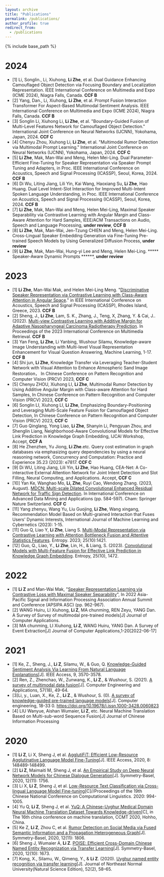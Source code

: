 ```yaml
---
layout: archive
title: "Publications"
permalink: /publications/
author_profile: true
redirect_from:
  - /publications
---
```


{% include base_path %}

2024
==
* [1] Li, Songlin., Li, Xiuhong, **Li Zhe**, et al. Dual Guidance Enhancing Camouflaged Object Detection via Focusing Boundary and Localization Representation. IEEE International Conference on Multimedia and Expo (ICME 2024), Niagra Falls, Canada. **CCF B**
* [2] Yang, Dan., Li, Xiuhong, **Li Zhe**, et al. Prompt Fusion Interaction Transformer For Aspect-Based Multimodal Sentiment Analysis. IEEE International Conference on Multimedia and Expo (ICME 2024), Niagra Falls, Canada. **CCF B**
* [3] Songlin Li, Xiuhong Li, **Li Zhe**, et al. "Boundary-Guided Fusion of Multi-Level Features Network for Camouflaged Object Detection." International Joint Conference on Neural Networks (IJCNN), Yokohama, Japan, 2024. **CCF C**
* [4] Chenyu Zhou, Xiuhong Li, **Li Zhe**, et al. "Multimodal Rumor Detection via Multimodal Prompt Learning." International Joint Conference on Neural Networks (IJCNN), Yokohama, Japan, 2024. **CCF C**
* [5] **Li Zhe**, Mak, Man-Wai and Meng, Helen Mei-Ling. Dual Parameter-Efficient Fine-Tuning for Speaker Representation via Speaker Prompt Tuning and Adapters, in Proc. IEEE International Conference on Acoustics, Speech and Signal Processing (ICASSP), Seoul, Korea, 2024. **CCF B**
* [6] Di Wu, Liting Jiang, Lili Yin, Kai Wang, Haoxiang Su, **Li Zhe**, Hao Huang. Dual Level Intent-Slot Interaction for Improved Multi-Intent Spoken Language Understanding, in Proc. IEEE International Conference on Acoustics, Speech and Signal Processing (ICASSP), Seoul, Korea, 2024. **CCF B**
* [7] **Li Zhe**, Mak, Man-Wai and Meng, Helen Mei-Ling, Maximal Speaker Separability via Contrastive Learning with Angular Margin and Class-Aware Attention for Hard Samples, IEEE/ACM Transactions on Audio, Speech and Language Processing, **under review**, **CCF B**
* [8] **Li Zhe**, Mak, Man-Wai, Jen-Tzung CHIEN and Meng, Helen Mei-Ling. Cross-Lingual Speaker Embedding Generation via Fine-Tuning Pre-trained Speech Models by Using Generalized Diffusion Process, **under review**
* [9] **Li Zhe**, Mak, Man-Wai, Hung-yi Lee and Meng, Helen Mei-Ling. ***** Speaker-Aware Dynamic Prompts ******,  **under review**
  
2023
==
* [1] **Li Zhe**, Man-Wai Mak, and Helen Mei-Ling Meng. "[Discriminative Speaker Representation via Contrastive Learning with Class-Aware Attention in Angular Space](https://arxiv.org/pdf/2210.16622.pdf)." in IEEE International Conference on Acoustics, Speech and Signal Processing (ICASSP), Rhodes Island, Greece, 2023. **CCF B**
* [2] Sheng, J., **Li Zhe**, Lam, S. K., Zhang, J., Teng, X, Zhang, Y. & Cai, J.. (2022). [Multi-view Contrastive Learning with Additive Margin for Adaptive Nasopharyngeal Carcinoma Radiotherapy Prediction](https://arxiv.org/pdf/2210.15201.pdf). In Proceedings of the 2023 International Conference on Multimedia Retrieval. **CCF B**
* [3] Yan Feng, **Li Zhe**, Li Yanbing, Wushour Silamu, Knowledge-aware Image Understanding with Multi-level Visual Representation Enhancement for Visual Question Answering, Machine Learning, 1-17. **CCF B**
* [4] Shi jun, **Li Zhe**, Knowledge Transfer via Leveraging Teacher-Student Network with Visual Attention to Enhance Atmospheric Sand Image Restoration， In Chinese Conference on Pattern Recognition and Computer Vision (PRCV) 2023, **CCF C**
* [5] Chenyu ZHOU, Xiuhong LI, **Li Zhe**, Multimodal Rumor Detection by Using Additive Angular Margin with Class-aware Attention for Hard Samples, In Chinese Conference on Pattern Recognition and Computer Vision (PRCV) 2023, **CCF C**
* [6] Songlin LI, Xiuhong LI, **Li Zhe**, Emphasizing Boundary-Positioning and Leveraging Multi-Scale Feature Fusion for Camouflaged Object Detection, In Chinese Conference on Pattern Recognition and Computer Vision (PRCV) 2023, **CCF C**
* [7] Guo Qinglang, Yong Liao,  **Li Zhe**, Shanyin Li, Pengyuan Zhou, and Shenglin Liang, Neighborhood-Aware Convolutional Models for Effective Link Prediction in Knowledge Graph Embedding, IJCAI Workshop, Accept, **CCF A**
* [8] He Zhenzhen, Yu Jiong, **Li Zhe**.etc. Query cost estimation in graph databases via emphasizing query dependencies by using a neural reasoning network, Concurrency and Computation: Practice and Experience 35.23 (2023): e7817. **CCF C**
* [9] Di WU, Liting Jiang, Lili Yin, **Li Zhe**, Hao Huang, CEA-Net: A Co-interactive External Attention Network for Joint Intent Detection and Slot Filling, Neural Computing, and Applications. Accept, **CCF C**
* [10] Yan Ke, Wanghao Mo, **Li, Zhe**, Ruyi Cao, Wendong Zhang. (2023, August). [MDCN: Multi-scale Dilated Convolutional Enhanced Residual Network for Traffic Sign Detection](https://link.springer.com/chapter/10.1007/978-3-031-46661-8_39). In International Conference on Advanced Data Mining and Applications (pp. 584-597). Cham: Springer Nature Switzerland. **CCF C**
* [11] Yang zhenyu, Wang Yu, Liu Guojing, **Li Zhe**, Wang xingang, Recommendation Model Based on Multi-grained Interaction that Fuses Users' Dynamic Interests, International Journal of Machine Learning and Cybernetics (2023): 1-15.
* [11] Guo Q, Liao Y, **Li Zhe**, Liang S. [Multi-Modal Representation via Contrastive Learning with Attention Bottleneck Fusion and Attentive Statistics Features](https://www.mdpi.com/1099-4300/25/10/1421). Entropy. 2023; 25(10):1421.
* [12] Guo, Q., Liao, Y., **Li Zhe**, Lin, H., & Liang, S. (2023). [Convolutional Models with Multi-Feature Fusion for Effective Link Prediction in Knowledge Graph Embedding](https://www.mdpi.com/1099-4300/25/10/1472). Entropy, 25(10), 1472.


2022
==
* [1] **Li Z** and Man-Wai Mak, "[Speaker Representation Learning via Contrastive Loss with Maximal Speaker Separability](http://www.eie.polyu.edu.hk/~mwmak/papers/apsipa22.pdf)", In 2022 Asia-Pacific Signal and Information Processing Association Annual Summit and Conference (APSIPA ASC) (pp. 962-967).
* [2] WANG Huiru, LI Xiuhong, **Li Z**, MA chunming, REN Zeyu, YANG Dan. A Survey of Survey of multimodal pre-trained models[J] Journal of Computer Applications.
* [3] MA chunming, LI Xiuhong, **Li Z**, WANG Huiru, YANG Dan. A Survey of Event Extraction[J] Journal of Computer Applications,1-20[2022-06-17]

2021
==
* [1] Ke, Z., Sheng, J., **Li Z**, Silamu, W., & Guo, Q. [Knowledge-Guided Sentiment Analysis Via Learning From Natural Language Explanations](https://ieeexplore.ieee.org/stamp/stamp.jsp?tp=&arnumber=9316242)[J]. IEEE Access, 9, 3570-3578.
* [2] Ren, Z., Zhenchao, W., Zunwang, K., **Li Z**., & Wushour, S. (2021). [A survey of multimodal data fusion](http://cea.ceaj.org/CN/abstract/abstract39897.shtml)[J]. Computer Engineering and Applications, 57(18), 49-64.
* [3]Li, y., Luan, X., Ke, Z., **Li Z**., & Wushour, S. (0). [A survey of knowledge-guided pre-trained language models](http://www.ecice06.com/CN/10.19678/j.issn.1000-3428.0060823#1)[J]. Computer engineering, 18-33 0. https://doi.org/10.19678/j.issn.1000-3428.0060823
* [4] LIU Wanyue, Aishan Wumaier, **Li Z**, etc. Neural Machine Translation Based on Multi-sub-word Sequence Fusion[J] Journal of Chinese Information Processing

2020
==
* [1] **Li Z**, Li X, Sheng J, et al. [AgglutiFiT: Efficient Low-Resource Agglutinative Language Model Fine-Tuning](https://ieeexplore.ieee.org/stamp/stamp.jsp?tp=&arnumber=9164940)[J]. IEEE Access, 2020, 8: 148489-148499.
* [2] **Li Z**, Maimaiti M, Sheng J, et al. [An Empirical Study on Deep Neural Network Models for Chinese Dialogue Generation](https://www.mdpi.com/2073-8994/12/11/1756/htm)[J]. Symmetry-Basel, 2020, 12(11): 1756.
* [3] Li X, **Li Z**, Sheng J, et al. [Low-Resource Text Classification via Cross-lingual Language Model Fine-tuning](https://aclanthology.org/2020.ccl-1.92.pdf)[C]//Proceedings of the 19th Chinese National Conference on Computational Linguistics. 2020: 994-1005.
* [4] Yu Q, **Li Z**, Sheng J, et al. [YuQ: A Chinese-Uyghur Medical Domain Neural Machine Translation Dataset Towards Knowledge-driven](http://sc.cipsc.org.cn/mt/conference/2020/papers/T20-1004.pdf)[C], in The 16th china conference on machine translation, CCMT 2020, Hohho, China.
* [5] Ke Z, **Li Z**, Zhou C, et al. [Rumor Detection on Social Media via Fused Semantic Information and a Propagation Heterogeneous Graph](https://www.mdpi.com/2073-8994/12/11/1806)[J]. Symmetry-Basel, 2020, 12(11): 1806.
* [6] Sheng J, Wumaier A, **Li Z**. [POISE: Efficient Cross-Domain Chinese Named Entity Recognization via Transfer Learning](https://www.mdpi.com/2073-8994/12/10/1673)[J]. Symmetry-Basel, 2020, 12(10): 1673.
* [7] Kong, X., Silamu, W., Qimeng, Y., & **Li Z**. (2020). [Uyghur named entity recognition via transfer learning](
https://www.cnki.com.cn/Article/CJFDTotal-DBSZ202002010.htm)[J]. Journal of Northeast Normal University(Natural Science Edition), 52(2), 58–65.
